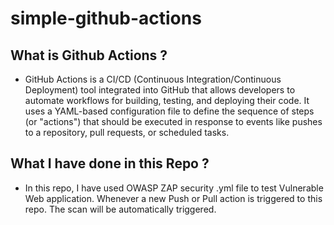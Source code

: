 # simple-github-actions

## What is Github Actions ? 
- GitHub Actions is a CI/CD (Continuous Integration/Continuous Deployment) tool integrated into GitHub that allows developers to automate workflows for building, testing, and deploying their code. It uses a YAML-based configuration file to define the sequence of steps (or "actions") that should be executed in response to events like pushes to a repository, pull requests, or scheduled tasks.

## What I have done in this Repo ?
- In this repo, I have used OWASP ZAP security .yml file to test Vulnerable Web application. Whenever a new Push or Pull action is triggered to this repo. The scan will be automatically triggered.
